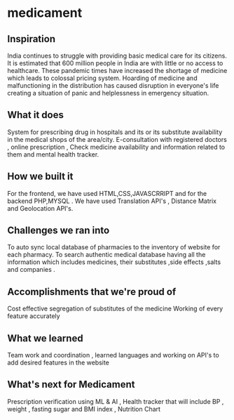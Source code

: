 # medicament

## Inspiration
India continues to struggle with providing basic medical care for its citizens. It is estimated that 600 million people in India are with little or no access to healthcare. These pandemic times have increased the shortage of medicine which leads to colossal pricing system. Hoarding of medicine and malfunctioning in the distribution has caused disruption in everyone's life creating a situation of panic and helplessness in emergency situation.

## What it does
System for prescribing drug in hospitals and its or its substitute availability in the medical shops of the area/city. E-consultation with registered doctors , online prescription , Check medicine availability and information related to them and mental health tracker.

## How we built it
For the frontend, we have used HTML,CSS,JAVASCRRIPT and for the backend PHP,MYSQL . We have used Translation API's , Distance Matrix and Geolocation API's.

## Challenges we ran into
To auto sync local database of pharmacies to the inventory of website for each pharmacy.  To search authentic medical database having all the information which includes medicines, their substitutes ,side effects ,salts and companies .

## Accomplishments that we're proud of
Cost effective segregation of substitutes of the medicine
Working of every feature accurately

## What we learned
Team work and coordination , learned languages and working on API's to add desired features in the website

## What's next for Medicament
Prescription verification using ML & AI  ,  Health tracker that will include BP , weight , fasting sugar and  BMI index , Nutrition Chart 

